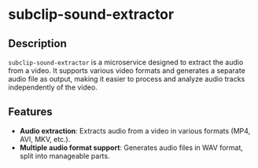 # subclip-sound-extractor

## Description

`subclip-sound-extractor` is a microservice designed to extract the audio from a video. It supports various video formats and generates a separate audio file as output, making it easier to process and analyze audio tracks independently of the video.

## Features

- **Audio extraction**: Extracts audio from a video in various formats (MP4, AVI, MKV, etc.).
- **Multiple audio format support**: Generates audio files in WAV format, split into manageable parts.